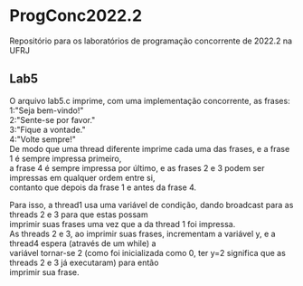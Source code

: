 # ProgConc2022.2
Repositório para os laboratórios de programação concorrente de 2022.2 na UFRJ
## Lab5
O arquivo lab5.c imprime, com uma implementação concorrente, as frases:<br>
1:"Seja bem-vindo!"<br>
2:"Sente-se por favor." <br>
3:"Fique a vontade." <br>
4:"Volte sempre!" <br>
De modo que uma thread diferente imprime cada uma das frases, e a frase 1 é sempre impressa primeiro, <br>
a frase 4 é sempre impressa por último, e as frases 2 e 3 podem ser impressas em qualquer ordem entre si, <br>
contanto que depois da frase 1 e antes da frase 4.<br>

Para isso, a thread1 usa uma variável de condição, dando broadcast para as threads 2 e 3 para que estas possam<br>
imprimir suas frases uma vez que a da thread 1 foi impressa.<br>
As threads 2 e 3, ao imprimir suas frases, incrementam a variável y, e a thread4 espera (através de um while) a<br>
variável tornar-se 2 (como foi inicializada como 0, ter y=2 significa que as threads 2 e 3 já executaram) para então <br>
imprimir sua frase.
